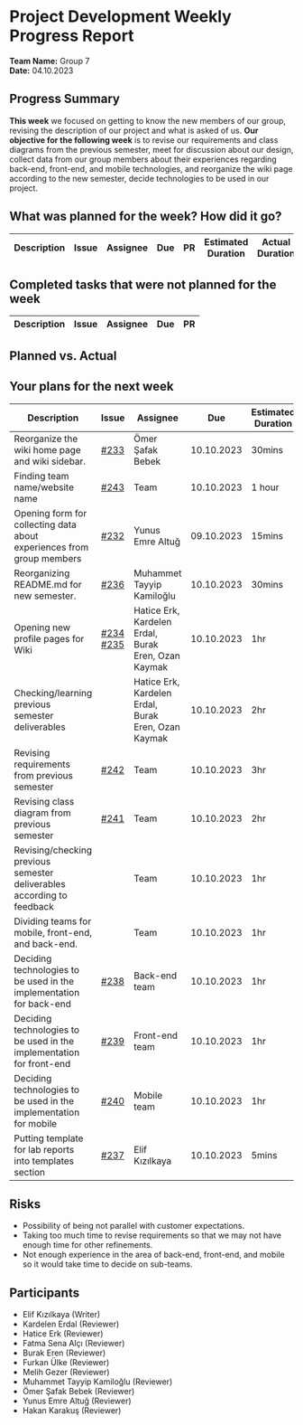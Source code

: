 # Project Development Weekly Progress Report

**Team Name:** Group 7  
**Date:** 04.10.2023

## Progress Summary
**This week** we focused on getting to know the new members of our group, revising the description of our project and what is asked of us.
**Our objective for the following week** is to revise our requirements and class diagrams from the previous semester, meet for discussion about our design, collect data from our group members about their experiences regarding back-end, front-end, and mobile technologies, and reorganize the wiki page according to the new semester, decide technologies to be used in our project.

## What was planned for the week? How did it go?

| Description | Issue | Assignee | Due | PR | Estimated Duration | Actual Duration | 
| -------- | ----- | -------- | --- | --- | --- | --- |



## Completed tasks that were not planned for the week

| Description  | Issue | Assignee | Due | PR |
| -------- | ----- | -------- | --- | --- |


## Planned vs. Actual


## Your plans for the next week
| Description | Issue | Assignee | Due | Estimated Duration |
| --- | --- | --- | --- | --- |
| Reorganize the wiki home page and wiki sidebar. | [#233](https://github.com/bounswe/bounswe2023group7/issues/233) | Ömer Şafak Bebek | 10.10.2023 | 30mins |
| Finding team name/website name | [#243](https://github.com/bounswe/bounswe2023group7/issues/243) | Team | 10.10.2023 | 1 hour |
| Opening form for collecting data about experiences from group members | [#232](https://github.com/bounswe/bounswe2023group7/issues/232) | Yunus Emre Altuğ | 09.10.2023 | 15mins |
| Reorganizing README.md for new semester. | [#236](https://github.com/bounswe/bounswe2023group7/issues/236) | Muhammet Tayyip Kamiloğlu | 10.10.2023 | 30mins |
| Opening new profile pages for Wiki | [#234](https://github.com/bounswe/bounswe2023group7/issues/234) [#235](https://github.com/bounswe/bounswe2023group7/issues/235) | Hatice Erk, Kardelen Erdal, Burak Eren, Ozan Kaymak | 10.10.2023 | 1hr |
| Checking/learning previous semester deliverables |  | Hatice Erk, Kardelen Erdal, Burak Eren, Ozan Kaymak | 10.10.2023 | 2hr |
| Revising requirements from previous semester | [#242](https://github.com/bounswe/bounswe2023group7/issues/242) | Team | 10.10.2023 | 3hr |
| Revising class diagram from previous semester | [#241](https://github.com/bounswe/bounswe2023group7/issues/241) | Team | 10.10.2023 | 2hr |
| Revising/checking previous semester deliverables according to feedback |  | Team | 10.10.2023 | 1hr |
| Dividing teams for mobile, front-end, and back-end. |  | Team | 10.10.2023 | 1hr |
| Deciding technologies to be used in the implementation for back-end | [#238](https://github.com/bounswe/bounswe2023group7/issues/239) | Back-end team | 10.10.2023 | 1hr |
| Deciding technologies to be used in the implementation for front-end | [#239](https://github.com/bounswe/bounswe2023group7/issues/239) | Front-end team | 10.10.2023 | 1hr |
| Deciding technologies to be used in the implementation for mobile | [#240](https://github.com/bounswe/bounswe2023group7/issues/240) | Mobile team | 10.10.2023 | 1hr  |
| Putting template for lab reports into templates section | [#237](https://github.com/bounswe/bounswe2023group7/issues/237) | Elif Kızılkaya | 10.10.2023 | 5mins |


## Risks
- Possibility of being not parallel with customer expectations.
- Taking too much time to revise requirements so that we may not have enough time for other refinements.
- Not enough experience in the area of back-end, front-end, and mobile so it would take time to decide on sub-teams.
  

## Participants
- Elif Kızılkaya (Writer)
- Kardelen Erdal (Reviewer)
- Hatice Erk (Reviewer)
- Fatma Sena Alçı (Reviewer)
- Burak Eren (Reviewer)
- Furkan Ülke (Reviewer)
- Melih Gezer (Reviewer)
- Muhammet Tayyip Kamiloğlu (Reviewer)
- Ömer Şafak Bebek (Reviewer)
- Yunus Emre Altuğ (Reviewer)
- Hakan Karakuş (Reviewer)

